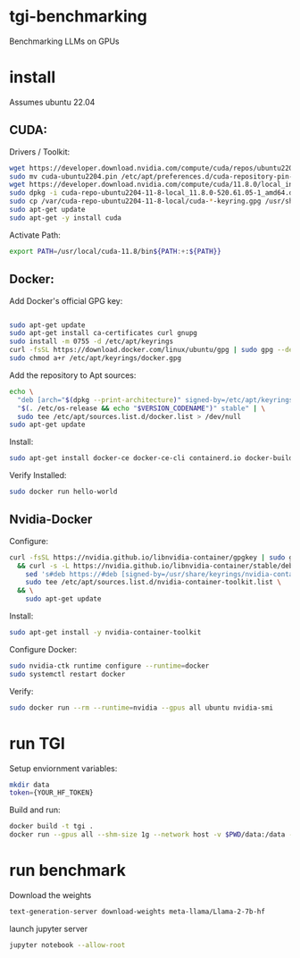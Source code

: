 # tgi-benchmarking
Benchmarking LLMs on GPUs

# install 

Assumes ubuntu 22.04

## CUDA:

Drivers / Toolkit:
```bash
wget https://developer.download.nvidia.com/compute/cuda/repos/ubuntu2204/x86_64/cuda-ubuntu2204.pin
sudo mv cuda-ubuntu2204.pin /etc/apt/preferences.d/cuda-repository-pin-600
wget https://developer.download.nvidia.com/compute/cuda/11.8.0/local_installers/cuda-repo-ubuntu2204-11-8-local_11.8.0-520.61.05-1_amd64.deb
sudo dpkg -i cuda-repo-ubuntu2204-11-8-local_11.8.0-520.61.05-1_amd64.deb
sudo cp /var/cuda-repo-ubuntu2204-11-8-local/cuda-*-keyring.gpg /usr/share/keyrings/
sudo apt-get update
sudo apt-get -y install cuda
```

Activate Path:
```bash
export PATH=/usr/local/cuda-11.8/bin${PATH:+:${PATH}}
```

## Docker:

Add Docker's official GPG key:
```bash

sudo apt-get update
sudo apt-get install ca-certificates curl gnupg
sudo install -m 0755 -d /etc/apt/keyrings
curl -fsSL https://download.docker.com/linux/ubuntu/gpg | sudo gpg --dearmor -o /etc/apt/keyrings/docker.gpg
sudo chmod a+r /etc/apt/keyrings/docker.gpg
```

Add the repository to Apt sources:
```bash
echo \
  "deb [arch="$(dpkg --print-architecture)" signed-by=/etc/apt/keyrings/docker.gpg] https://download.docker.com/linux/ubuntu \
  "$(. /etc/os-release && echo "$VERSION_CODENAME")" stable" | \
  sudo tee /etc/apt/sources.list.d/docker.list > /dev/null
sudo apt-get update
```

Install:

```bash
sudo apt-get install docker-ce docker-ce-cli containerd.io docker-buildx-plugin docker-compose-plugin
```

Verify Installed:

```bash
sudo docker run hello-world
```

## Nvidia-Docker

Configure:

```bash
curl -fsSL https://nvidia.github.io/libnvidia-container/gpgkey | sudo gpg --dearmor -o /usr/share/keyrings/nvidia-container-toolkit-keyring.gpg \
  && curl -s -L https://nvidia.github.io/libnvidia-container/stable/deb/nvidia-container-toolkit.list | \
    sed 's#deb https://#deb [signed-by=/usr/share/keyrings/nvidia-container-toolkit-keyring.gpg] https://#g' | \
    sudo tee /etc/apt/sources.list.d/nvidia-container-toolkit.list \
  && \
    sudo apt-get update
```

Install:
```bash
sudo apt-get install -y nvidia-container-toolkit
```

Configure Docker:
```bash
sudo nvidia-ctk runtime configure --runtime=docker
sudo systemctl restart docker
```

Verify:
```bash
sudo docker run --rm --runtime=nvidia --gpus all ubuntu nvidia-smi
```


# run TGI

Setup enviornment variables:

```bash
mkdir data
token={YOUR_HF_TOKEN}
```

Build and run:

```bash
docker build -t tgi .
docker run --gpus all --shm-size 1g --network host -v $PWD/data:/data -v $PWD/scripts:/script -e HUGGING_FACE_HUB_TOKEN=$token -it tgi
```

# run benchmark

Download the weights

```bash
text-generation-server download-weights meta-llama/Llama-2-7b-hf
```

launch jupyter server
```bash
jupyter notebook --allow-root
```

